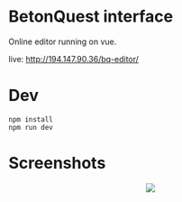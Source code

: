 BetonQuest interface
=======
Online editor running on vue.

live: http://194.147.90.36/bq-editor/

Dev
=======
```
npm install
npm run dev
```

Screenshots
=======
<div align="center"><img src="https://github.com/honnisha/bq-frontend/blob/master/screenshots/1.png?raw=true"/></div>
